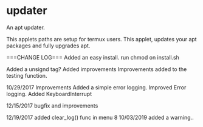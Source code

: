 # updater
An apt updater.

This applets paths are setup for termux users.
This applet, updates your apt packages and fully upgrades apt.

===CHANGE LOG===
Added an easy install.
run chmod on install.sh

Added a unsignd tag?
Added improvements
Improvements added to the testing function.

10/29/2017
	Improvements
    Added a simple error logging.
    Improved Error logging.
    Added KeyboardInterrupt

12/15/2017
	bugfix and improvements

12/19/2017
	added clear_log() func in menu 8
10/03/2019
	added a warning..
